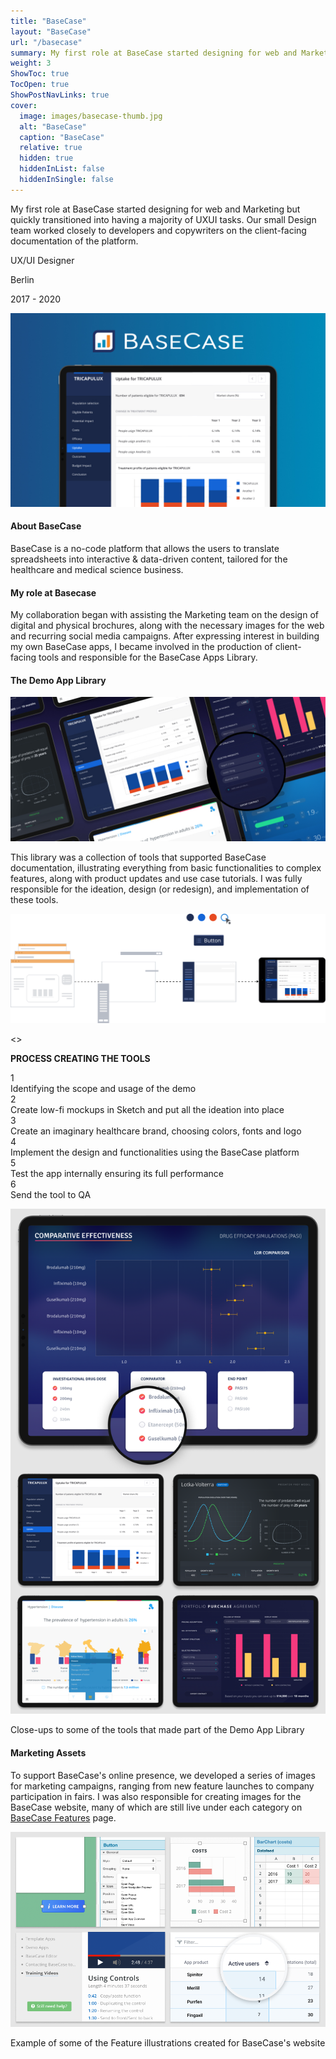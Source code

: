 ```yaml
---
title: "BaseCase"
layout: "BaseCase"
url: "/basecase"
summary: My first role at BaseCase started designing for web and Marketing but quickly transitioned into having a majority of UXUI tasks. Our small Design team worked closely to developers and copywriters on the client-facing documentation of the platform.
weight: 3
ShowToc: true
TocOpen: true
ShowPostNavLinks: true
cover:
  image: images/basecase-thumb.jpg
  alt: "BaseCase"
  caption: "BaseCase"
  relative: true
  hidden: true
  hiddenInList: false
  hiddenInSingle: false
---
```


<div class="intro-info">

<p class="intro-description">My first role at BaseCase started designing for web and Marketing but quickly transitioned into having a majority of UXUI tasks. Our small Design team worked closely to developers and copywriters on the client-facing documentation of the platform.</p>
  <div class="intro-details-wrapper">
    <p class="intro-details no-margin-bottom"><span class="fi" style="background-image: url(images/mouse.svg)"></span> UX/UI Designer</p>
    <p class="intro-details no-margin-bottom"><span class="fi" style="background-image: url(images/location.svg)"></span> Berlin</p>
    <p class="intro-details no-margin-bottom"><span class="fi" style="background-image: url(images/calendar.svg)"></span> 2017 - 2020</p>

  </div>

</div>

![BaseCase](images/basecase-intro.jpg)

#### About BaseCase

BaseCase is a no-code platform that allows the users to translate spreadsheets into interactive & data-driven content, tailored for the healthcare and medical science business.

#### My role at Basecase

My collaboration began with assisting the Marketing team on the design of digital and physical brochures, along with the necessary images for the web and recurring social media campaigns. After expressing interest in building my own BaseCase apps, I became involved in the production of client-facing tools and responsible for the BaseCase Apps Library.

#### The Demo App Library

![BaseCase Demo App](images/demo-apps.jpg)

This library was a collection of tools that supported BaseCase documentation, illustrating everything from basic functionalities to complex features, along with product updates and use case tutorials. I was fully responsible for the ideation, design (or redesign), and implementation of these tools.

![BC Demo Apps Brief](images/bc-demo-apps-brief.svg)

<<UPDATE WORKFLOW IMAGE>>

<strong style="text-transform: uppercase">Process creating the tools</strong>

<div class="numbering">
  <div class="numbers">1</div><span style="width:95%">Identifying the scope and usage of the demo</span>
</div>
<div class="numbering">
  <div class="numbers">2</div><span style="width:95%">Create low-fi mockups in Sketch and put all the ideation into place</span>
</div>
<div class="numbering">
  <div class="numbers">3</div><span style="width:95%">Create an imaginary healthcare brand, choosing colors, fonts and logo</span>
</div>
<div class="numbering">
  <div class="numbers">4</div><span style="width:95%">Implement the design and functionalities using the BaseCase platform</span>
</div>
<div class="numbering">
  <div class="numbers">5</div><span style="width:95%">Test the app internally ensuring its full performance</span>
</div>
<div class="numbering">
  <div class="numbers">6</div><span style="width:95%">Send the tool to QA</span>
</div>

![BC Demo Apps](images/basecase-detailed-demo.png)

<p class="photo-footnote">Close-ups to some of the tools that made part of the Demo App Library</p>

#### Marketing Assets

To support BaseCase's online presence, we developed a series of images for marketing campaigns, ranging from new feature launches to company participation in fairs. I was also responsible for creating images for the BaseCase website, many of which are still live under each category on <a href="https://basecase.com/features" target="_blank">BaseCase Features<span class="fi" style="background-image: url(images/ext-link.svg)"></span></a> page.

![BaseCase Features](images/basecase-features.png)

<p class="photo-footnote">Example of some of the Feature illustrations created for BaseCase's website</p>
